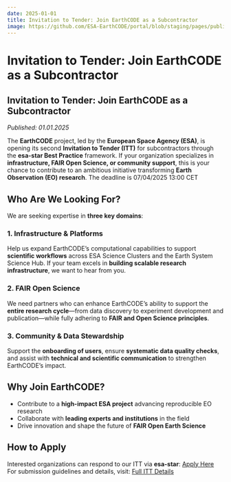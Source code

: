 ```yaml
---
date: 2025-01-01
title: Invitation to Tender: Join EarthCODE as a Subcontractor
image: https://github.com/ESA-EarthCODE/portal/blob/staging/pages/public/img/EarthCODE_Herobanner_1920x1080.jpg
---
```


# Invitation to Tender: Join EarthCODE as a Subcontractor <!--{ as="img" mode="hero" src="https://esa-earthcode.github.io/portal-assets/blog/Living_Planet_Symposium_2025_pillars-4170729331.jpg" }-->

## Invitation to Tender: Join EarthCODE as a Subcontractor
*Published: 01.01.2025*

The **EarthCODE** project, led by the **European Space Agency (ESA)**, is opening its second **Invitation to Tender (ITT)** for subcontractors through the **esa-star Best Practice** framework. If your organization specializes in **infrastructure, FAIR Open Science, or community support**, this is your chance to contribute to an ambitious initiative transforming **Earth Observation (EO) research**. The deadline is 07/04/2025 13:00 CET

## Who Are We Looking For?
We are seeking expertise in **three key domains**:

### 1. Infrastructure & Platforms
Help us expand EarthCODE’s computational capabilities to support **scientific workflows** across ESA Science Clusters and the Earth System Science Hub. If your team excels in **building scalable research infrastructure**, we want to hear from you.

### 2. FAIR Open Science
We need partners who can enhance EarthCODE’s ability to support the **entire research cycle**—from data discovery to experiment development and publication—while fully adhering to **FAIR and Open Science principles**.

### 3. Community & Data Stewardship
Support the **onboarding of users**, ensure **systematic data quality checks**, and assist with **technical and scientific communication** to strengthen EarthCODE’s impact.

## Why Join EarthCODE?
- Contribute to a **high-impact ESA project** advancing reproducible EO research
- Collaborate with **leading experts and institutions** in the field
- Drive innovation and shape the future of **FAIR Open Earth Science**

## How to Apply
Interested organizations can respond to our ITT via **esa-star**: [Apply Here](https://esastar-publication.sso.esa.int/)
For submission guidelines and details, visit: [Full ITT Details](https://esastar-publication-ext.sso.esa.int/nonEsaTenderActions/details/13691)
